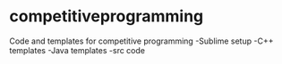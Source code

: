 # competitiveprogramming
Code and templates for competitive programming
-Sublime setup
-C++ templates
-Java templates
-src code
